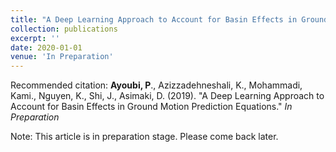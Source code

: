 ```yaml
---
title: "A Deep Learning Approach to Account for Basin Effects in Ground Motion Prediction Equations"
collection: publications
excerpt: ''
date: 2020-01-01
venue: 'In Preparation'
---
```


Recommended citation: **Ayoubi, P**., Azizzadehneshali, K., Mohammadi, Kami., Nguyen, K., Shi, J., Asimaki, D. (2019). &quot;A Deep Learning Approach to Account for Basin Effects in Ground Motion Prediction Equations.&quot; <i> In Preparation</i>

Note: This article is in preparation stage. Please come back later. 
